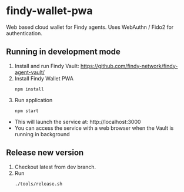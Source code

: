 # findy-wallet-pwa

Web based cloud wallet for Findy agents. Uses WebAuthn / Fido2 for authentication.

## Running in development mode

1. Install and run Findy Vault: https://github.com/findy-network/findy-agent-vault/
2. Install Findy Wallet PWA
   ```
   npm install
   ```
3. Run application
   ```
   npm start
   ```

- This will launch the service at: http://localhost:3000
- You can access the service with a web browser when the Vault is running in background

## Release new version

1. Checkout latest from dev branch.
1. Run
   ```
   ./tools/release.sh
   ```
